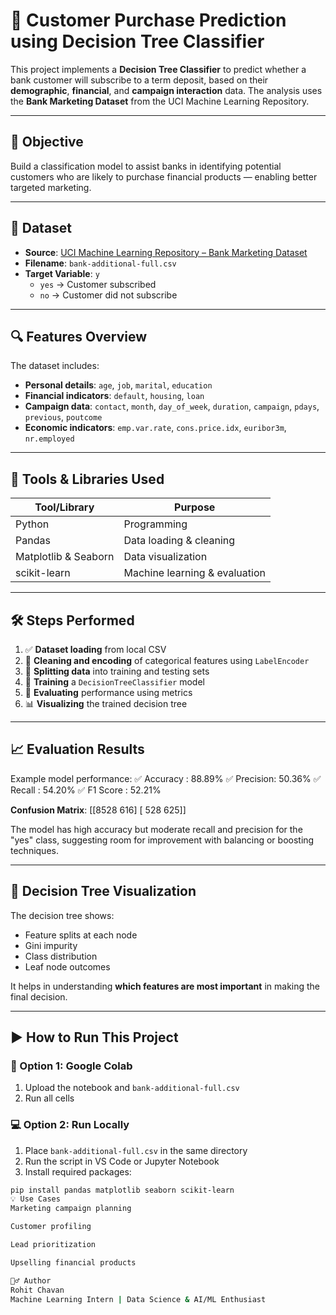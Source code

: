 # 🌳 Customer Purchase Prediction using Decision Tree Classifier

This project implements a **Decision Tree Classifier** to predict whether a bank customer will subscribe to a term deposit, based on their **demographic**, **financial**, and **campaign interaction** data. The analysis uses the **Bank Marketing Dataset** from the UCI Machine Learning Repository.

---

## 🎯 Objective

Build a classification model to assist banks in identifying potential customers who are likely to purchase financial products — enabling better targeted marketing.

---

## 📁 Dataset

- **Source**: [UCI Machine Learning Repository – Bank Marketing Dataset](https://archive.ics.uci.edu/ml/datasets/Bank+Marketing)
- **Filename**: `bank-additional-full.csv`
- **Target Variable**: `y`  
  - `yes` → Customer subscribed  
  - `no` → Customer did not subscribe  

---

## 🔍 Features Overview

The dataset includes:
- **Personal details**: `age`, `job`, `marital`, `education`
- **Financial indicators**: `default`, `housing`, `loan`
- **Campaign data**: `contact`, `month`, `day_of_week`, `duration`, `campaign`, `pdays`, `previous`, `poutcome`
- **Economic indicators**: `emp.var.rate`, `cons.price.idx`, `euribor3m`, `nr.employed`

---

## 🧰 Tools & Libraries Used

| Tool/Library       | Purpose                         |
|--------------------|----------------------------------|
| Python             | Programming                     |
| Pandas             | Data loading & cleaning         |
| Matplotlib & Seaborn| Data visualization             |
| scikit-learn       | Machine learning & evaluation   |

---

## 🛠️ Steps Performed

1. ✅ **Dataset loading** from local CSV  
2. 🧼 **Cleaning and encoding** of categorical features using `LabelEncoder`  
3. 🔀 **Splitting data** into training and testing sets  
4. 🌳 **Training** a `DecisionTreeClassifier` model  
5. 🧠 **Evaluating** performance using metrics  
6. 📊 **Visualizing** the trained decision tree  

---

## 📈 Evaluation Results

Example model performance:
✅ Accuracy : 88.89%
✅ Precision: 50.36%
✅ Recall : 54.20%
✅ F1 Score : 52.21%


**Confusion Matrix**:
[[8528 616]
[ 528 625]]

The model has high accuracy but moderate recall and precision for the "yes" class, suggesting room for improvement with balancing or boosting techniques.

---

## 🌳 Decision Tree Visualization

The decision tree shows:
- Feature splits at each node
- Gini impurity
- Class distribution
- Leaf node outcomes

It helps in understanding **which features are most important** in making the final decision.

---

## ▶️ How to Run This Project

### 🧪 Option 1: Google Colab
1. Upload the notebook and `bank-additional-full.csv`
2. Run all cells

### 💻 Option 2: Run Locally
1. Place `bank-additional-full.csv` in the same directory
2. Run the script in VS Code or Jupyter Notebook
3. Install required packages:

```bash
pip install pandas matplotlib seaborn scikit-learn
💡 Use Cases
Marketing campaign planning

Customer profiling

Lead prioritization

Upselling financial products

🙋‍♂️ Author
Rohit Chavan
Machine Learning Intern | Data Science & AI/ML Enthusiast


